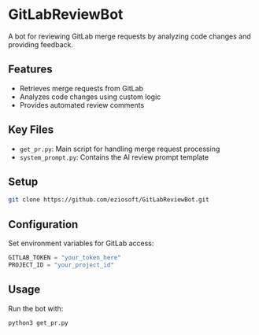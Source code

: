 # GitLabReviewBot

A bot for reviewing GitLab merge requests by analyzing code changes and providing feedback.

## Features
- Retrieves merge requests from GitLab
- Analyzes code changes using custom logic
- Provides automated review comments

## Key Files
- `get_pr.py`: Main script for handling merge request processing
- `system_prompt.py`: Contains the AI review prompt template

## Setup
```bash
git clone https://github.com/eziosoft/GitLabReviewBot.git
```

## Configuration
Set environment variables for GitLab access:
```python
GITLAB_TOKEN = "your_token_here"
PROJECT_ID = "your_project_id"
```

## Usage
Run the bot with:
```python
python3 get_pr.py
```